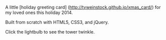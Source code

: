 A little [holiday greeting card] (http://tvweinstock.github.io/xmas_card/) for my loved ones this holiday 2014. 

Built from scratch with HTML5, CSS3, and jQuery. 

Click the lightbulb to see the tower twinkle.
